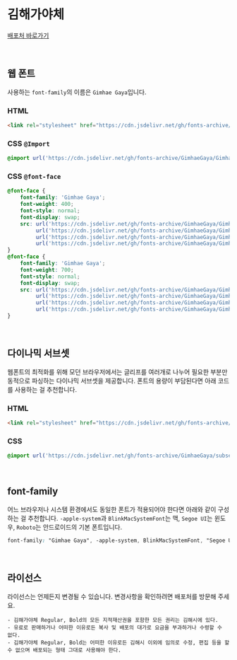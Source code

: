 # 김해가야체

[배포처 바로가기](https://www.gimhae.go.kr/00954/01017/01027.web)

&nbsp;

## 웹 폰트

사용하는 `font-family`의 이름은 `Gimhae Gaya`입니다.

### HTML

```html
<link rel="stylesheet" href="https://cdn.jsdelivr.net/gh/fonts-archive/GimhaeGaya/GimhaeGaya.css" type="text/css"/>
```

### CSS `@Import`

```css
@import url('https://cdn.jsdelivr.net/gh/fonts-archive/GimhaeGaya/GimhaeGaya.css');
```

### CSS `@font-face`

```css
@font-face {
    font-family: 'Gimhae Gaya';
    font-weight: 400;
    font-style: normal;
    font-display: swap;
    src: url('https://cdn.jsdelivr.net/gh/fonts-archive/GimhaeGaya/GimhaeGaya-Regular.woff2') format('woff2'),
         url('https://cdn.jsdelivr.net/gh/fonts-archive/GimhaeGaya/GimhaeGaya-Regular.woff') format('woff'),
         url('https://cdn.jsdelivr.net/gh/fonts-archive/GimhaeGaya/GimhaeGaya-Regular.otf') format('opentype'),
         url('https://cdn.jsdelivr.net/gh/fonts-archive/GimhaeGaya/GimhaeGaya-Regular.ttf') format('truetype');
}
@font-face {
    font-family: 'Gimhae Gaya';
    font-weight: 700;
    font-style: normal;
    font-display: swap;
    src: url('https://cdn.jsdelivr.net/gh/fonts-archive/GimhaeGaya/GimhaeGaya-Bold.woff2') format('woff2'),
         url('https://cdn.jsdelivr.net/gh/fonts-archive/GimhaeGaya/GimhaeGaya-Bold.woff') format('woff'),
         url('https://cdn.jsdelivr.net/gh/fonts-archive/GimhaeGaya/GimhaeGaya-Bold.otf') format('opentype'),
         url('https://cdn.jsdelivr.net/gh/fonts-archive/GimhaeGaya/GimhaeGaya-Bold.ttf') format('truetype');
}
```

&nbsp;

## 다이나믹 서브셋

웹폰트의 최적화를 위해 모던 브라우저에서는 글리프를 여러개로 나누어 필요한 부분만 동적으로 파싱하는 다이나믹 서브셋을 제공합니다. 폰트의 용량이 부담된다면 아래 코드를 사용하는 걸 추천합니다.

### HTML

```html
<link rel="stylesheet" href="https://cdn.jsdelivr.net/gh/fonts-archive/GimhaeGaya/subsets/GimhaeGaya-dynamic-subset.css" type="text/css"/>
```

### CSS

```css
@import url('https://cdn.jsdelivr.net/gh/fonts-archive/GimhaeGaya/subsets/GimhaeGaya-dynamic-subset.css');
```

&nbsp;

## font-family

어느 브라우저나 시스템 환경에서도 동일한 폰트가 적용되어야 한다면 아래와 같이 구성하는 걸 추천합니다. `-apple-system`과 `BlinkMacSystemFont`는 맥, `Segoe UI`는 윈도우, `Roboto`는 안드로이드의 기본 폰트입니다.


```css
font-family: "Gimhae Gaya", -apple-system, BlinkMacSystemFont, "Segoe UI", Roboto, Oxygen, Ubuntu, Cantarell, "Open Sans", "Helvetica Neue", sans-serif;
```

&nbsp;

## 라이선스

라이선스는 언제든지 변경될 수 있습니다. 변경사항을 확인하려면 배포처를 방문해 주세요.

```
- 김해가야체 Regular, Bold의 모든 지적재산권을 포함한 모든 권리는 김해시에 있다. 
- 유료로 판매하거나 어떠한 이유로든 복사 및 배포의 대가로 요금을 부과하거나 수령할 수 없다. 
- 김해가야체 Regular, Bold는 어떠한 이유로든 김해시 이외에 임의로 수정, 편집 등을 할 수 없으며 배포되는 형태 그대로 사용해야 한다.
```
